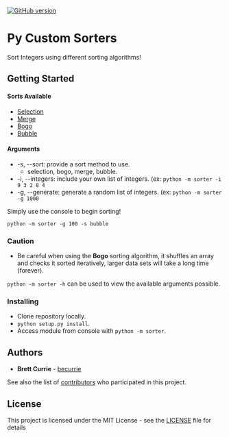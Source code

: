 [![GitHub version](https://badge.fury.io/gh/becurrie%2Fpy-custom-sorters.svg)](https://badge.fury.io/gh/becurrie%2Fpy-custom-sorters)

# Py Custom Sorters

Sort Integers using different sorting algorithms!

## Getting Started

#### Sorts Available

- [Selection](https://www.geeksforgeeks.org/selection-sort/)
- [Merge](https://www.geeksforgeeks.org/merge-sort/)
- [Bogo](https://en.wikipedia.org/wiki/Bogosort)
- [Bubble](https://www.geeksforgeeks.org/bubble-sort/)

#### Arguments

- -s, --sort: provide a sort method to use.
    - selection, bogo, merge, bubble.
- -i, --integers: include your own list of integers. (ex: ```python -m sorter -i 9 3 2 8 4```
- -g, --generate: generate a random list of integers. (ex: ```python -m sorter -g 1000```

Simply use the console to begin sorting!

```
python -m sorter -g 100 -s bubble
```

### Caution
- Be careful when using the **Bogo** sorting algorithm, it shuffles
an array and checks it sorted iteratively, larger data sets will take a long time (forever).

```python -m sorter -h``` can be used to view the available arguments possible.

### Installing

- Clone repository locally.
- ```python setup.py install```.
- Access module from console with ```python -m sorter```.

## Authors

* **Brett Currie** - [becurrie](https://github.com/becurrie)

See also the list of [contributors](https://github.com/becurrie/py-custom-sorters/contributors) who participated in this project.

## License

This project is licensed under the MIT License - see the [LICENSE](LICENSE) file for details
